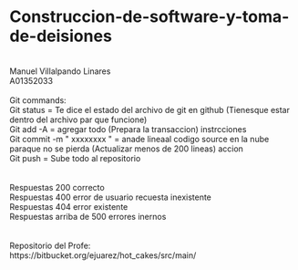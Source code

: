 # Construccion-de-software-y-toma-de-deisiones
<br>
Manuel Villalpando Linares<br>
A01352033<br>
<br>
Git commands:<br>
Git status = Te dice el estado del archivo de git en github (Tienesque estar dentro del archivo par que funcione)<br>
Git add -A = agregar todo (Prepara la transaccion) instrcciones <br>
Git commit -m " xxxxxxxx " = anade lineaal codigo source en la nube paraque no se pierda (Actualizar menos de 200 lineas) accion<br>
Git push = Sube todo al repositorio<br>
<br>
<br>
Respuestas 200 correcto<br>
Respuestas 400 error de usuario recuesta inexistente <br>
Respuestas 404 error existente<br>
Respuestas arriba de 500 errores inernos<br>
<br>
<br>
Repositorio del Profe: <br>
https://bitbucket.org/ejuarez/hot_cakes/src/main/
